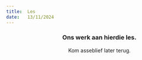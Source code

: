 ```yaml
---
title:  Les
date:   13/11/2024
---
```


### <center>Ons werk aan hierdie les.</center>
<center>Kom asseblief later terug.</center>
